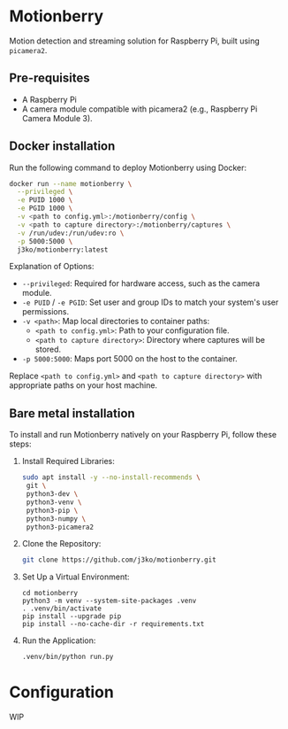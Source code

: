 # Motionberry

Motion detection and streaming solution for Raspberry Pi, built using `picamera2`.

## Pre-requisites

- A Raspberry Pi
- A camera module compatible with picamera2 (e.g., Raspberry Pi Camera Module 3).

## Docker installation
Run the following command to deploy Motionberry using Docker:
```bash
docker run --name motionberry \
  --privileged \
  -e PUID 1000 \
  -e PGID 1000 \
  -v <path to config.yml>:/motionberry/config \
  -v <path to capture directory>:/motionberry/captures \
  -v /run/udev:/run/udev:ro \
  -p 5000:5000 \
  j3ko/motionberry:latest
```

Explanation of Options:

- `--privileged`: Required for hardware access, such as the camera module.
- `-e PUID` / `-e PGID`: Set user and group IDs to match your system's user permissions.
- `-v <path>`: Map local directories to container paths:
  - `<path to config.yml>`: Path to your configuration file.
  - `<path to capture directory>`: Directory where captures will be stored.
- `-p 5000:5000`: Maps port 5000 on the host to the container.

Replace `<path to config.yml>` and `<path to capture directory>` with appropriate paths on your host machine.

## Bare metal installation
To install and run Motionberry natively on your Raspberry Pi, follow these steps:
1. Install Required Libraries:
   ```bash
   sudo apt install -y --no-install-recommends \
    git \
    python3-dev \
    python3-venv \
    python3-pip \
    python3-numpy \
    python3-picamera2
   ```
1. Clone the Repository:
   ```bash
   git clone https://github.com/j3ko/motionberry.git
   ```
1. Set Up a Virtual Environment:
   ```
   cd motionberry
   python3 -m venv --system-site-packages .venv
   . .venv/bin/activate
   pip install --upgrade pip
   pip install --no-cache-dir -r requirements.txt
   ```
1. Run the Application:
   ```bash
   .venv/bin/python run.py
   ```

# Configuration

WIP